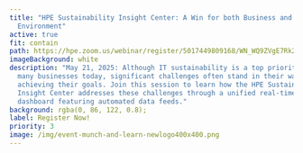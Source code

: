 ```yaml
---
title: "HPE Sustainability Insight Center: A Win for both Business and the
  Environment"
active: true
fit: contain
path: https://hpe.zoom.us/webinar/register/5017449809168/WN_WQ9ZVgE7Rk2ATBKuBi9YzQ
imageBackground: white
description: "May 21, 2025: Although IT sustainability is a top priority for
  many businesses today, significant challenges often stand in their way in
  achieving their goals. Join this session to learn how the HPE Sustainability
  Insight Center addresses these challenges through a unified real-time
  dashboard featuring automated data feeds."
background: rgba(0, 86, 122, 0.8);
label: Register Now!
priority: 3
image: /img/event-munch-and-learn-newlogo400x400.png
---
```


